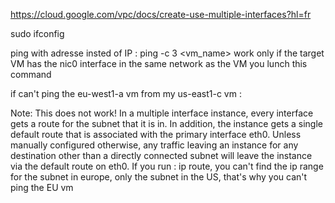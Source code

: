 https://cloud.google.com/vpc/docs/create-use-multiple-interfaces?hl=fr

sudo ifconfig

ping with adresse insted of IP : 
ping -c 3 <vm_name>
work only if the target VM has the nic0 interface in the same network as the VM you lunch this command

if can't ping the eu-west1-a vm from my us-east1-c vm : 

Note: This does not work! In a multiple interface instance, every interface gets a route for the subnet that it is in. In addition, the instance gets a single default route that is associated with the primary interface eth0. Unless manually configured otherwise, any traffic leaving an instance for any destination other than a directly connected subnet will leave the instance via the default route on eth0.
If you run : ip route, you can't find the ip range for the subnet in europe, only the subnet in the US, that's why you can't ping the EU vm